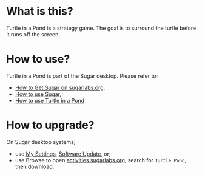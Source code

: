 What is this?
=============

Turtle in a Pond is a strategy game. The goal is to surround the turtle before it runs off the screen.

How to use?
===========

Turtle in a Pond is part of the Sugar desktop.  Please refer to;

* [How to Get Sugar on sugarlabs.org](https://sugarlabs.org/),
* [How to use Sugar](https://help.sugarlabs.org/),
* [How to use Turtle in a Pond](https://help.sugarlabs.org/en/turtle_in_a_pond.html)

How to upgrade?
===============

On Sugar desktop systems;
* use [My Settings](https://help.sugarlabs.org/en/my_settings.html), [Software Update](https://help.sugarlabs.org/en/my_settings.html#software-update), or;
* use Browse to open [activities.sugarlabs.org](https://activities.sugarlabs.org/), search for `Turtle Pond`, then download.
